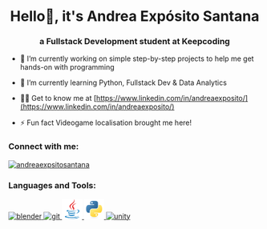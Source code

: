 <h1 align="center">Hello👋, it's Andrea Expósito Santana</h1>
<h3 align="center">a Fullstack Development student at Keepcoding</h3>

- 🔭 I’m currently working on simple step-by-step projects to help me get hands-on with programming

- 🌱 I’m currently learning Python, Fullstack Dev & Data Analytics

- 👨‍💻 Get to know me at [https://www.linkedin.com/in/andreaexposito/](https://www.linkedin.com/in/andreaexposito/)

- ⚡ Fun fact Videogame localisation brought me here!

<h3 align="left">Connect with me:</h3>
<p align="left">
<a href="https://kaggle.com/andreaexpsitosantana" target="blank"><img align="center" src="https://raw.githubusercontent.com/rahuldkjain/github-profile-readme-generator/master/src/images/icons/Social/kaggle.svg" alt="andreaexpsitosantana" height="30" width="40" /></a>
</p>

<h3 align="left">Languages and Tools:</h3>
<p align="left"> <a href="https://www.blender.org/" target="_blank" rel="noreferrer"> <img src="https://download.blender.org/branding/community/blender_community_badge_white.svg" alt="blender" width="40" height="40"/> </a> <a href="https://git-scm.com/" target="_blank" rel="noreferrer"> <img src="https://www.vectorlogo.zone/logos/git-scm/git-scm-icon.svg" alt="git" width="40" height="40"/> </a> <a href="https://www.java.com/" target="_blank" rel="noreferrer"> <img src="https://raw.githubusercontent.com/devicons/devicon/master/icons/java/java-original.svg" alt="java" width="40" height="40"/> </a> <a href="https://www.python.org/" target="_blank" rel="noreferrer"> <img src="https://raw.githubusercontent.com/devicons/devicon/master/icons/python/python-original.svg" alt="python" width="40" height="40"/> </a> <a href="https://unity.com/" target="_blank" rel="noreferrer"> <img src="https://www.vectorlogo.zone/logos/unity3d/unity3d-icon.svg" alt="unity" width="40" height="40"/> </a> </p>
